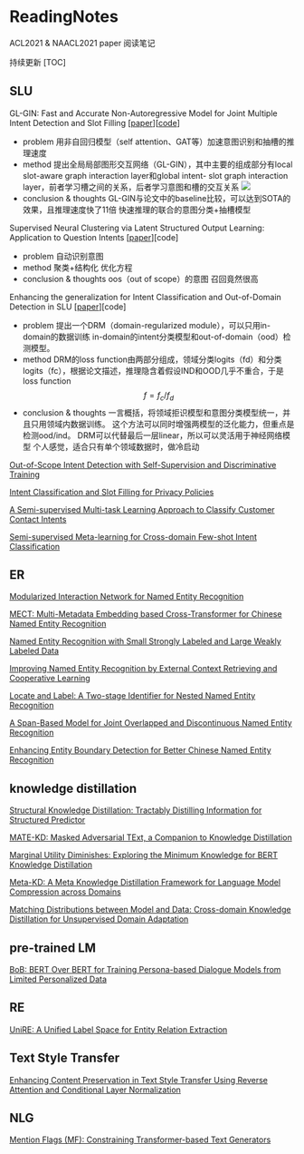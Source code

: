 # ReadingNotes
ACL2021 & NAACL2021 paper 阅读笔记

持续更新
[TOC]

## SLU

GL-GIN: Fast and Accurate Non-Autoregressive Model for Joint Multiple Intent Detection and Slot Filling [[paper](https://aclanthology.org/2021.acl-long.15.pdf)][[code](https://github.com/yizhen20133868/GL-GIN)]

* problem
用非自回归模型（self attention、GAT等）加速意图识别和抽槽的推理速度
* method
提出全局局部图形交互网络（GL-GIN），其中主要的组成部分有local slot-aware graph interaction layer和global intent- slot graph interaction layer，前者学习槽之间的关系，后者学习意图和槽的交互关系
![]("fig/GL-GIN.jpg")
* conclusion & thoughts
GL-GIN与论文中的baseline比较，可以达到SOTA的效果，且推理速度快了11倍
快速推理的联合的意图分类+抽槽模型


Supervised Neural Clustering via Latent Structured Output Learning: Application to Question Intents [[paper](https://aclanthology.org/2021.naacl-main.263.pdf)][code]
* problem
自动识别意图
* method
聚类+结构化 优化方程
* conclusion & thoughts
oos（out of scope）的意图 召回竟然很高


Enhancing the generalization for Intent Classification and Out-of-Domain Detection in SLU [[paper](https://aclanthology.org/2021.acl-long.190.pdf)][code]
* problem
提出一个DRM（domain-regularized module），可以只用in-domain的数据训练 in-domain的intent分类模型和out-of-domain（ood）检测模型。
* method
DRM的loss function由两部分组成，领域分类logits（fd）和分类logits（fc），根据论文描述，推理隐含着假设IND和OOD几乎不重合，于是loss function
$$f = f_{c}/f_{d}$$
* conclusion & thoughts
一言概括，将领域拒识模型和意图分类模型统一，并且只用领域内数据训练。
这个方法可以同时增强两模型的泛化能力，但重点是检测ood/ind。
DRM可以代替最后一层linear，所以可以灵活用于神经网络模型
个人感觉，适合只有单个领域数据时，做冷启动

[Out-of-Scope Intent Detection with Self-Supervision and Discriminative Training](https://aclanthology.org/2021.acl-long.273.pdf)

[Intent Classification and Slot Filling for Privacy Policies](https://aclanthology.org/2021.acl-long.340.pdf)

[A Semi-supervised Multi-task Learning Approach to Classify Customer Contact Intents](https://aclanthology.org/2021.ecnlp-1.7.pdf)

[Semi-supervised Meta-learning for Cross-domain Few-shot Intent Classification](https://aclanthology.org/2021.metanlp-1.8.pdf)



## ER
[Modularized Interaction Network for Named Entity Recognition](https://aclanthology.org/2021.acl-long.17.pdf)

[MECT: Multi-Metadata Embedding based Cross-Transformer for Chinese Named Entity Recognition](https://aclanthology.org/2021.acl-long.121.pdf)

[Named Entity Recognition with Small Strongly Labeled and Large Weakly Labeled Data](https://aclanthology.org/2021.acl-long.140.pdf)

[Improving Named Entity Recognition by External Context Retrieving and Cooperative Learning](https://aclanthology.org/2021.acl-long.142.pdf)

[Locate and Label: A Two-stage Identifier for Nested Named Entity Recognition](https://aclanthology.org/2021.acl-long.216.pdf)

[A Span-Based Model for Joint Overlapped and Discontinuous Named Entity Recognition](https://aclanthology.org/2021.acl-long.372.pdf)

[Enhancing Entity Boundary Detection for Better Chinese Named Entity Recognition](https://aclanthology.org/2021.acl-short.4.pdf)

## knowledge distillation
[Structural Knowledge Distillation: Tractably Distilling Information for Structured Predictor](https://aclanthology.org/2021.acl-long.46.pdf)

[MATE-KD: Masked Adversarial TExt, a Companion to Knowledge Distillation](https://aclanthology.org/2021.acl-long.86.pdf)

[Marginal Utility Diminishes: Exploring the Minimum Knowledge for BERT Knowledge Distillation](https://aclanthology.org/2021.acl-long.228.pdf)

[Meta-KD: A Meta Knowledge Distillation Framework for Language Model Compression across Domains](https://aclanthology.org/2021.acl-long.236.pdf)

[Matching Distributions between Model and Data: Cross-domain Knowledge Distillation for Unsupervised Domain Adaptation](https://aclanthology.org/2021.acl-long.421.pdf)

## pre-trained LM
[BoB: BERT Over BERT for Training Persona-based Dialogue Models from Limited Personalized Data](https://aclanthology.org/2021.acl-long.14.pdf)

## RE
[UniRE: A Unified Label Space for Entity Relation Extraction](https://aclanthology.org/2021.acl-long.19.pdf)

## Text Style Transfer
[Enhancing Content Preservation in Text Style Transfer Using Reverse Attention and Conditional Layer Normalization](https://aclanthology.org/2021.acl-long.8.pdf)

## NLG
[Mention Flags (MF): Constraining Transformer-based Text Generators](https://aclanthology.org/2021.acl-long.9.pdf)
